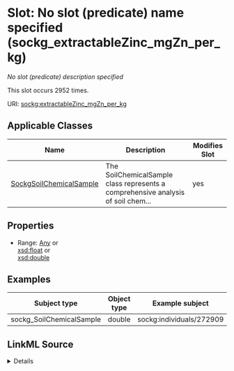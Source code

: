 

# Slot: No slot (predicate) name specified (sockg_extractableZinc_mgZn_per_kg)


_No slot (predicate) description specified_






This slot occurs 2952 times.


URI: [sockg:extractableZinc_mgZn_per_kg](https://idir.uta.edu/sockg-ontology/docs/extractableZinc_mgZn_per_kg)



<!-- no inheritance hierarchy -->





## Applicable Classes

| Name | Description | Modifies Slot |
| --- | --- | --- |
| [SockgSoilChemicalSample](../classes/SockgSoilChemicalSample.md) | The SoilChemicalSample class represents a comprehensive analysis of soil chem... |  yes  |







## Properties

* Range: [Any](../classes/Any.md)&nbsp;or&nbsp;<br />[xsd:float](http://www.w3.org/2001/XMLSchema#float)&nbsp;or&nbsp;<br />[xsd:double](http://www.w3.org/2001/XMLSchema#double)






## Examples

| Subject type | Object type | Example subject | Example object | Occurrences |
| --- | --- | --- | --- | --- |
| sockg_SoilChemicalSample | double | sockg:individuals/272909 | 64.33093 | 2952 |




## LinkML Source

<details>

```yaml
name: sockg_extractableZinc_mgZn_per_kg
annotations:
  count:
    tag: count
    value: 2952
description: No slot (predicate) description specified
title: No slot (predicate) name specified
examples:
- object:
    example_object: '64.33093'
    example_object_type: double
    example_predicate: sockg:extractableZinc_mgZn_per_kg
    example_subject: sockg:individuals/272909
    example_subject_type: sockg_SoilChemicalSample
from_schema: soc-kg
rank: 1000
domain: sockg_SoilChemicalSample
slot_uri: sockg:extractableZinc_mgZn_per_kg
alias: sockg_extractableZinc_mgZn_per_kg
domain_of:
- sockg_SoilChemicalSample
range: Any
any_of:
- range: float
- range: double

```
</details>